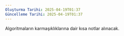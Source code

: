 ```yaml
---
Oluşturma Tarihi: 2025-04-19T01:37
Güncelleme Tarihi: 2025-04-19T01:37
---
```

Algoritmaların karmaşıklıklarına dair kısa notlar alınacak.
